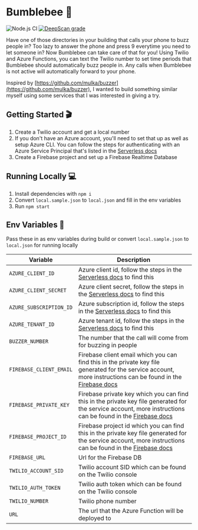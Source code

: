 # Bumblebee 🐝

![Node.js CI](https://github.com/RohitRajendran/bumblebee/workflows/Node.js%20CI/badge.svg) [![DeepScan grade](https://deepscan.io/api/teams/9267/projects/11565/branches/173076/badge/grade.svg)](https://deepscan.io/dashboard#view=project&tid=9267&pid=11565&bid=173076)

Have one of those directories in your building that calls your phone to buzz people in? Too lazy to answer the phone and press 9 everytime you need to let someone in? Now Bumblebee can take care of that for you! Using Twilio and Azure Functions, you can text the Twilio number to set time periods that Bumblebee should automatically buzz people in. Any calls when Bumblebee is not active will automatically forward to your phone.

Inspired by [https://github.com/mulka/buzzer](https://github.com/mulka/buzzer), I wanted to build something similar myself using some services that I was interested in giving a try.

## Getting Started 🎬

1. Create a Twilio account and get a local number
1. If you don't have an Azure account, you'll need to set that up as well as setup Azure CLI. You can follow the steps for authenticating with an Azure Service Principal that's listed in the [Serverless docs](https://www.serverless.com/framework/docs/providers/azure/guide/credentials#1-download-the-azure-cli-or-use-the-azure-cloud-shell)
1. Create a Firebase project and set up a Firebase Realtime Database

## Running Locally 💻

1. Install dependencies with `npm i`
1. Convert `local.sample.json` to `local.json` and fill in the env variables
1. Run `npm start`

## Env Variables 🔑

Pass these in as env variables during build or convert `local.sample.json` to `local.json` for running locally

| Variable                | Description                                                                                                                                                                                                                 |
| ----------------------- | --------------------------------------------------------------------------------------------------------------------------------------------------------------------------------------------------------------------------- |
| `AZURE_CLIENT_ID`       | Azure client id, follow the steps in the [Serverless docs](https://www.serverless.com/framework/docs/providers/azure/guide/credentials#1-download-the-azure-cli-or-use-the-azure-cloud-shell) to find this                  |
| `AZURE_CLIENT_SECRET`   | Azure client secret, follow the steps in the [Serverless docs](https://www.serverless.com/framework/docs/providers/azure/guide/credentials#1-download-the-azure-cli-or-use-the-azure-cloud-shell) to find this              |
| `AZURE_SUBSCRIPTION_ID` | Azure subscription id, follow the steps in the [Serverless docs](https://www.serverless.com/framework/docs/providers/azure/guide/credentials#1-download-the-azure-cli-or-use-the-azure-cloud-shell) to find this            |
| `AZURE_TENANT_ID`       | Azure tenant id, follow the steps in the [Serverless docs](https://www.serverless.com/framework/docs/providers/azure/guide/credentials#1-download-the-azure-cli-or-use-the-azure-cloud-shell) to find this                  |
| `BUZZER_NUMBER`         | The number that the call will come from for buzzing in people                                                                                                                                                               |
| `FIREBASE_CLIENT_EMAIL` | Firebase client email which you can find this in the private key file generated for the service account, more instructions can be found in the [Firebase docs](https://firebase.google.com/docs/admin/setup#initialize-sdk) |
| `FIREBASE_PRIVATE_KEY`  | Firebase private key which you can find this in the private key file generated for the service account, more instructions can be found in the [Firebase docs](https://firebase.google.com/docs/admin/setup#initialize-sdk)  |
| `FIREBASE_PROJECT_ID`   | Firebase project id which you can find this in the private key file generated for the service account, more instructions can be found in the [Firebase docs](https://firebase.google.com/docs/admin/setup#initialize-sdk)   |
| `FIREBASE_URL`          | Url for the Firebase DB                                                                                                                                                                                                     |
| `TWILIO_ACCOUNT_SID`    | Twilio account SID which can be found on the Twilio console                                                                                                                                                                 |
| `TWILIO_AUTH_TOKEN`     | Twilio auth token which can be found on the Twilio console                                                                                                                                                                  |
| `TWILIO_NUMBER`         | Twilio phone number                                                                                                                                                                                                         |
| `URL`                   | The url that the Azure Function will be deployed to                                                                                                                                                                         |
